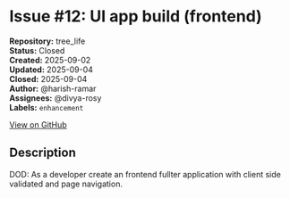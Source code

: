 # Issue #12: UI app build (frontend)

**Repository:** tree_life  
**Status:** Closed  
**Created:** 2025-09-02  
**Updated:** 2025-09-04  
**Closed:** 2025-09-04  
**Author:** @harish-ramar  
**Assignees:** @divya-rosy  
**Labels:** `enhancement`  

[View on GitHub](https://github.com/Simtestlab/tree_life/issues/12)

## Description

DOD: As a developer create an frontend fullter application with client side validated and page navigation.